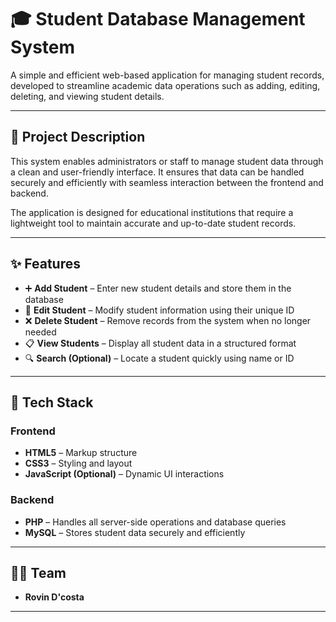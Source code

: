 # 🎓 Student Database Management System

A simple and efficient web-based application for managing student records, developed to streamline academic data operations such as adding, editing, deleting, and viewing student details.

---

## 📘 Project Description

This system enables administrators or staff to manage student data through a clean and user-friendly interface. It ensures that data can be handled securely and efficiently with seamless interaction between the frontend and backend.

The application is designed for educational institutions that require a lightweight tool to maintain accurate and up-to-date student records.

---

## ✨ Features

- ➕ **Add Student** – Enter new student details and store them in the database  
- 📝 **Edit Student** – Modify student information using their unique ID  
- ❌ **Delete Student** – Remove records from the system when no longer needed  
- 📋 **View Students** – Display all student data in a structured format  
- 🔍 **Search (Optional)** – Locate a student quickly using name or ID

---

## 🧰 Tech Stack

### Frontend
- **HTML5** – Markup structure  
- **CSS3** – Styling and layout  
- **JavaScript (Optional)** – Dynamic UI interactions

### Backend
- **PHP** – Handles all server-side operations and database queries  
- **MySQL** – Stores student data securely and efficiently

---

## 👨‍💻 Team

- **Rovin D'costa**

---
